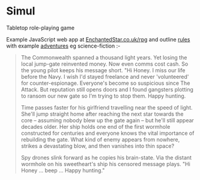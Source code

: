 # Simul
Tabletop role-playing game

Example JavaScript web app at [EnchantedStar.co.uk/rpg](https://enchantedstar.co.uk/rpg/)
and outline [rules](https://enchantedstar.co.uk/rpg/rules/index.html)
with example [adventures](https://enchantedstar.co.uk/)
eg science-fiction :-

> The Commonwealth spanned a thousand light years. Yet losing the local jump-gate reinvented money. Now even comms cost cash. So the young pilot keeps his message short. "Hi Honey. I miss our life before the Navy. I wish I'd stayed freelance and never 'volunteered' for counter-espionage. Everyone's become so suspicious since The Attack. But reputation still opens doors and I found gangsters plotting to ransom our new gate so I'm trying to stop them. Happy hunting.
>
> Time passes faster for his girlfriend travelling near the speed of light. She'll jump straight home after reaching the next star towards the core – assuming nobody blew up the gate again – but he'll still appear decades older. Her ship holds one end of the first wormhole constructed for centuries and everyone knows the vital importance of rebuilding the gate. What kind of enemy appears from nowhere, strikes a devastating blow, and then vanishes into thin space?
>
> Spy drones slink forward as he copies his brain-state. Via the distant wormhole on his sweetheart's ship his censored message plays. "Hi Honey … beep …  Happy hunting." 
